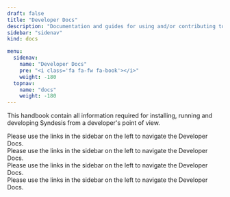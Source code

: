 ```yaml
---
draft: false
title: "Developer Docs"
description: "Documentation and guides for using and/or contributing to the Syndesis project."
sidebar: "sidenav"
kind: docs

menu:
  sidenav:
    name: "Developer Docs"
    pre: "<i class='fa fa-fw fa-book'></i>"
    weight: -180
  topnav:
    name: "docs"
    weight: -180
---
```


This handbook contain all information required for installing, running and developing Syndesis from a developer's point of view.

<div class="alert alert-info admonition" role="alert">
  <i class="fa fa-exclamation-circle important"></i> Please use the links in the sidebar on the left to navigate the Developer Docs.
</div>


<div class="alert alert-info admonition" role="alert">
  <i class="fa fa-exclamation-circle note"></i> Please use the links in the sidebar on the left to navigate the Developer Docs.
</div>


<div class="alert alert-info admonition" role="alert">
  <i class="fa fa-exclamation-circle caution"></i> Please use the links in the sidebar on the left to navigate the Developer Docs.
</div>

<div class="alert alert-info admonition" role="alert">
  <i class="fa fa-exclamation-circle warning"></i> Please use the links in the sidebar on the left to navigate the Developer Docs.
</div>